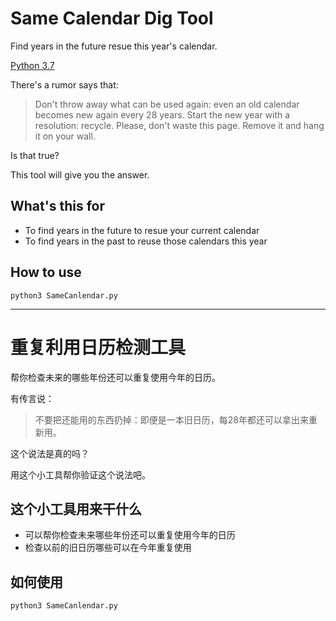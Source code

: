 # Same Calendar Dig Tool

Find years in the future resue this year's calendar.

[Python 3.7](https://img.shields.io/badge/python-v3.7-blue)


There's a rumor says that:

> Don't throw away what can be used again: even an old calendar becomes new again every 28 years. Start the new year with a resolution: recycle. Please, don't waste this page. Remove it and hang it on your wall.

Is that true?

This tool will give you the answer.

## What's this for

* To find years in the future to resue your current calendar 
* To find years in the past to reuse those calendars this year

## How to use

```
python3 SameCanlendar.py
```


---

# 重复利用日历检测工具


帮你检查未来的哪些年份还可以重复使用今年的日历。


有传言说：

> 不要把还能用的东西扔掉：即便是一本旧日历，每28年都还可以拿出来重新用。

这个说法是真的吗？

用这个小工具帮你验证这个说法吧。


## 这个小工具用来干什么

* 可以帮你检查未来哪些年份还可以重复使用今年的日历
* 检查以前的旧日历哪些可以在今年重复使用


## 如何使用

```
python3 SameCanlendar.py
```

